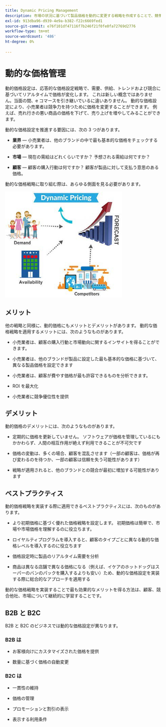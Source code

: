 ```yaml
---
title: Dynamic Pricing Management
description: 市場の状況に基づいて製品価格を動的に変更する戦略を作成することで、競争上の優位性を得る。
exl-id: 913dba96-d939-4e9a-b382-f22c6669fed1
source-git-commit: e76f101df47116f7b246f21f0fe0fa72769d2776
workflow-type: tm+mt
source-wordcount: '486'
ht-degree: 0%

---
```


# 動的な価格管理

動的価格設定は、応答的な価格設定戦略で、需要、供給、トレンドおよび競合に基づいてリアルタイムで価格が変化します。 これは新しい概念ではありません。当面の間、e コマースを引き継いでいるに違いありません。 動的な価格設定により、小売業者は競争力を持つために価格を変更することができます。 例えば、売れ行きの悪い商品の価格を下げて、売り上げを増やしてみることができます。

動的な価格設定を推進する要因には、次の 3 つがあります。

- **業界** — 小売業者は、他のブランドの中で最も基本的な価格をチェックする必要があります。

- **市場** — 現在の需給はどれくらいですか？ 予想される需給は何ですか？

- **顧客** — 顧客の購入行動は何ですか？ 顧客が製品に対して支払う意思のある価格。

動的な価格戦略に取り組む際は、あらゆる側面を見る必要があります。

![動的な価格図](../../assets/playbooks/dynamic-pricing-diagram.png)

## メリット

他の戦略と同様に、動的価格にもメリットとデメリットがあります。 動的な価格戦略を適用するメリットには、次のようなものがあります。

- 小売業者は、顧客の購入行動と市場動向に関するインサイトを得ることができます。

- 小売業者は、他のブランドが製品に設定した最も基本的な価格に基づいて、異なる製品価格を設定できます

- 小売業者は、顧客が費やす価格が最も許容できるものを分析できます。

- ROI を最大化

- 小売業者に競争優位性を提供

## デメリット

動的価格のデメリットには、次のようなものがあります。

- 定期的に価格を更新していません。 ソフトウェアが価格を管理しているにもかかわらず、人間の相互作用が絶えず利用できることが不可欠です

- 価格の変動は、多くの場合、顧客を混乱させます（一部の顧客は、価格が再び変わるのを待つか、一部の顧客は信頼を失う可能性があります）

- 戦略が適用されると、他のブランドとの競合が最初に増加する可能性があります

## ベストプラクティス

動的価格戦略を実装する際に適用できるベストプラクティスには、次のものがあります。

- より初期価格に基づく優れた価格戦略を設定します。 初期価格は簡単で、市場や市場価格を理解するのに役立ちます。

- ロイヤルティプログラムを導入すると、顧客のタイプごとに異なる動的な価格レベルを導入するのに役立ちます

- 価格設定時に製品のリアルタイム需要を分析

- 商品は異なる店舗で異なる価格になる（例えば、イケアのホットドッグはスーパーのバンのパックを購入するよりも安い）ため、動的な価格設定を実装する際に総合的なアプローチを適用する

動的な価格戦略を実装することで最も効果的なメリットを得る方法は、顧客、競合他社、市場について継続的に学習することです。

## B2B と B2C

B2B と B2C のビジネスでは動的な価格設定が異なります。

### B2B は

- お客様向けにカスタマイズされた価格を提供

- 数量に基づく価格の自動変更

### B2C は

- 一貫性の維持

- 価格の管理

- プロモーションと割引の表示

- 表示する利用条件

